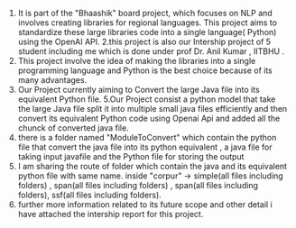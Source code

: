 1. It is part of the "Bhaashik" board project, which focuses on NLP and involves creating libraries for regional languages. This project aims to standardize these large libraries code into a single language( Python) using the OpenAI API.
2.this project is also our Intership project of 5 student including me which is done under prof Dr. Anil Kumar , IITBHU .
3. This project involve the idea of making the libraries into a single programming language and Python is the best choice because of its many advantages.
4. Our Project currently aiming to Convert the large Java file into its equivalent Python file.
5.Our Project consist a python model that take the large Java file split it into multiple small java files efficiently and then convert its equivalent Python code using Openai Api and added all the chunck of converted java file.
6. there is a folder named "ModuleToConvert"  which contain the python file that convert the java file into its python equivalent , a java file for taking input javafile and the Python file for storing the output
7. I am sharing the route of folder which contain the java and its equivalent python file with same name.
    inside  "corpur" -> simple(all files including folders) , span(all files including folders) , span(all files including folders), ssf(all files including folders).
8. further more information related to its future scope and other detail i have attached the intership report for this project.
